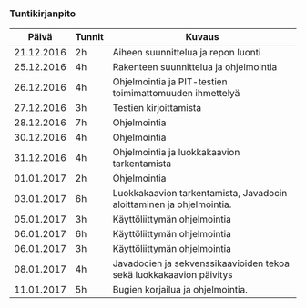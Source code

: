 ### Tuntikirjanpito
Päivä | Tunnit | Kuvaus
--------------- | ----- | ------
21.12.2016 | 2h | Aiheen suunnittelua ja repon luonti
25.12.2016 | 4h | Rakenteen suunnittelua ja ohjelmointia
26.12.2016 | 4h | Ohjelmointia ja PIT-testien toimimattomuuden ihmettelyä
27.12.2016 | 3h | Testien kirjoittamista
28.12.2016 | 7h | Ohjelmointia
30.12.2016 | 4h | Ohjelmointia
31.12.2016 | 4h | Ohjelmointia ja luokkakaavion tarkentamista
01.01.2017 | 2h | Ohjelmointia
03.01.2017 | 6h | Luokkakaavion tarkentamista, Javadocin aloittaminen ja ohjelmointia.
05.01.2017 | 3h | Käyttöliittymän ohjelmointia
06.01.2017 | 6h | Käyttöliittymän ohjelmointia
06.01.2017 | 3h | Käyttöliittymän ohjelmointia
08.01.2017 | 4h | Javadocien ja sekvenssikaavioiden tekoa sekä luokkakaavion päivitys
11.01.2017 | 5h | Bugien korjailua ja ohjelmointia.
